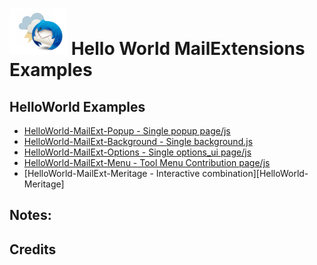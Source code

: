 # ![Thunderstorm icon] Hello World MailExtensions Examples

## HelloWorld Examples
- [HelloWorld-MailExt-Popup  -  Single popup page/js][HelloWorld-Popup]
- [HelloWorld-MailExt-Background  -  Single background.js][HelloWorld-Background]
- [HelloWorld-MailExt-Options  -  Single options_ui page/js][HelloWorld-Options]
- [HelloWorld-MailExt-Menu  -  Tool Menu Contribution page/js][HelloWorld-ToolMenu]
- [HelloWorld-MailExt-Meritage  -  Interactive combination][HelloWorld-Meritage]
  
## Notes:


## Credits


[Thunderstorm icon]:/rep-resources/images/thunderstorm.png
[HelloWorld-Popup]:/examples/HelloWorlds/HelloWorld-MailExt-Popup/README.md
[HelloWorld-Background]:/examples/HelloWorlds/HelloWorld-MailExt-Background/README.md
[HelloWorld-Options]:/examples/HelloWorlds/HelloWorld-MailExt-Options/README.md
[HelloWorld-ToolMenu]:/examples/HelloWorlds/HelloWorld-MailExt-ToolsMenu/README.md
  